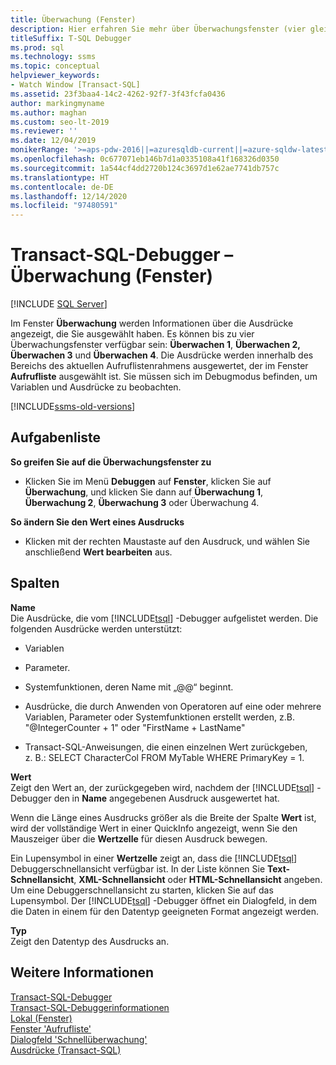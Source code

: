 ```yaml
---
title: Überwachung (Fenster)
description: Hier erfahren Sie mehr über Überwachungsfenster (vier gleichzeitig), die Informationen zu ausgewählten Ausdrücken anzeigen. Die Informationen werden nur im Debugmodus angezeigt.
titleSuffix: T-SQL Debugger
ms.prod: sql
ms.technology: ssms
ms.topic: conceptual
helpviewer_keywords:
- Watch Window [Transact-SQL]
ms.assetid: 23f3baa4-14c2-4262-92f7-3f43fcfa0436
author: markingmyname
ms.author: maghan
ms.custom: seo-lt-2019
ms.reviewer: ''
ms.date: 12/04/2019
monikerRange: '>=aps-pdw-2016||=azuresqldb-current||=azure-sqldw-latest||>=sql-server-2016||>=sql-server-linux-2017||=azuresqldb-mi-current'
ms.openlocfilehash: 0c677071eb146b7d1a0335108a41f168326d0350
ms.sourcegitcommit: 1a544cf4dd2720b124c3697d1e62ae7741db757c
ms.translationtype: HT
ms.contentlocale: de-DE
ms.lasthandoff: 12/14/2020
ms.locfileid: "97480591"
---
```

# <a name="transact-sql-debugger---watch-window"></a>Transact-SQL-Debugger – Überwachung (Fenster)

 [!INCLUDE [SQL Server](../../includes/applies-to-version/sqlserver.md)]

Im Fenster **Überwachung** werden Informationen über die Ausdrücke angezeigt, die Sie ausgewählt haben. Es können bis zu vier Überwachungsfenster verfügbar sein: **Überwachen 1**, **Überwachen 2, Überwachen 3** und **Überwachen 4**. Die Ausdrücke werden innerhalb des Bereichs des aktuellen Aufruflistenrahmens ausgewertet, der im Fenster **Aufrufliste** ausgewählt ist. Sie müssen sich im Debugmodus befinden, um Variablen und Ausdrücke zu beobachten.  

[!INCLUDE[ssms-old-versions](../../includes/ssms-old-versions.md)]

## <a name="task-list"></a>Aufgabenliste

**So greifen Sie auf die Überwachungsfenster zu**  
  
-   Klicken Sie im Menü **Debuggen** auf **Fenster**, klicken Sie auf **Überwachung**, und klicken Sie dann auf **Überwachung 1**, **Überwachung 2**, **Überwachung 3** oder Überwachung 4.  
  
 **So ändern Sie den Wert eines Ausdrucks**  
  
-   Klicken mit der rechten Maustaste auf den Ausdruck, und wählen Sie anschließend **Wert bearbeiten** aus.  
  
## <a name="columns"></a>Spalten  
 **Name**  
 Die Ausdrücke, die vom [!INCLUDE[tsql](../../includes/tsql-md.md)] -Debugger aufgelistet werden. Die folgenden Ausdrücke werden unterstützt:  
  
-   Variablen  
  
-   Parameter.  
  
-   Systemfunktionen, deren Name mit „@@“ beginnt.  
  
-   Ausdrücke, die durch Anwenden von Operatoren auf eine oder mehrere Variablen, Parameter oder Systemfunktionen erstellt werden, z.B. "@IntegerCounter + 1" oder "FirstName + LastName"  
  
-   Transact-SQL-Anweisungen, die einen einzelnen Wert zurückgeben, z. B.: SELECT CharacterCol FROM MyTable WHERE PrimaryKey = 1.  
  
 **Wert**  
 Zeigt den Wert an, der zurückgegeben wird, nachdem der [!INCLUDE[tsql](../../includes/tsql-md.md)] -Debugger den in **Name** angegebenen Ausdruck ausgewertet hat.  
  
 Wenn die Länge eines Ausdrucks größer als die Breite der Spalte **Wert** ist, wird der vollständige Wert in einer QuickInfo angezeigt, wenn Sie den Mauszeiger über die **Wertzelle** für diesen Ausdruck bewegen.  
  
 Ein Lupensymbol in einer **Wertzelle** zeigt an, dass die [!INCLUDE[tsql](../../includes/tsql-md.md)] Debuggerschnellansicht verfügbar ist. In der Liste können Sie **Text-Schnellansicht**, **XML-Schnellansicht** oder **HTML-Schnellansicht** angeben. Um eine Debuggerschnellansicht zu starten, klicken Sie auf das Lupensymbol. Der [!INCLUDE[tsql](../../includes/tsql-md.md)] -Debugger öffnet ein Dialogfeld, in dem die Daten in einem für den Datentyp geeigneten Format angezeigt werden.  
  
 **Typ**  
 Zeigt den Datentyp des Ausdrucks an.  
  
## <a name="see-also"></a>Weitere Informationen  
 [Transact-SQL-Debugger](./transact-sql-debugger.md)   
 [Transact-SQL-Debuggerinformationen](./transact-sql-debugger-information.md)   
 [Lokal (Fenster)](./transact-sql-debugger-locals-window.md)   
 [Fenster 'Aufrufliste'](./transact-sql-debugger-call-stack-window.md)   
 [Dialogfeld 'Schnellüberwachung'](./transact-sql-debugger-quickwatch-dialog-box.md)   
 [Ausdrücke &#40;Transact-SQL&#41;](../../t-sql/language-elements/expressions-transact-sql.md)